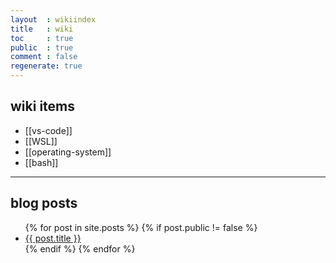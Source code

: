 ```yaml
---
layout  : wikiindex
title   : wiki
toc     : true
public  : true
comment : false
regenerate: true
---
```


## wiki items

* [[vs-code]]
* [[WSL]]
* [[operating-system]]
* [[bash]]

---

## blog posts
<div>
    <ul>
{% for post in site.posts %}
    {% if post.public != false %}
        <li>
            <a class="post-link" href="{{ post.url | prepend: site.baseurl }}">
                {{ post.title }}
            </a>
        </li>
    {% endif %}
{% endfor %}
    </ul>
</div>

